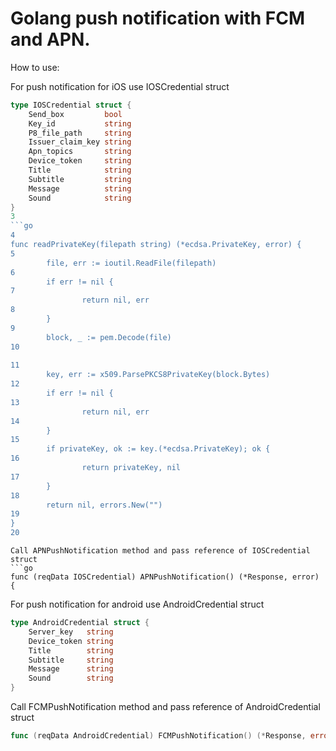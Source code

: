 # Golang push notification with FCM and APN.

How to use:

For push notification for iOS use IOSCredential struct 
```go
type IOSCredential struct {
	Send_box         bool
	Key_id           string
	P8_file_path     string
	Issuer_claim_key string
	Apn_topics       string
	Device_token     string
	Title            string
	Subtitle         string
	Message          string
	Sound            string
}​
3
```go
4
func readPrivateKey(filepath string) (*ecdsa.PrivateKey, error) {
5
        file, err := ioutil.ReadFile(filepath)
6
        if err != nil {
7
                return nil, err
8
        }
9
        block, _ := pem.Decode(file)
10
​
11
        key, err := x509.ParsePKCS8PrivateKey(block.Bytes)
12
        if err != nil {
13
                return nil, err
14
        }
15
        if privateKey, ok := key.(*ecdsa.PrivateKey); ok {
16
                return privateKey, nil
17
        }
18
        return nil, errors.New("")
19
}
20
```
```
Call APNPushNotification method and pass reference of IOSCredential struct
```go
func (reqData IOSCredential) APNPushNotification() (*Response, error) {
```

For push notification for android use AndroidCredential struct 
```go
type AndroidCredential struct {
	Server_key   string
	Device_token string
	Title        string
	Subtitle     string
	Message      string
	Sound        string
}
```

Call FCMPushNotification method and pass reference of AndroidCredential struct
```go
func (reqData AndroidCredential) FCMPushNotification() (*Response, error) {
```

